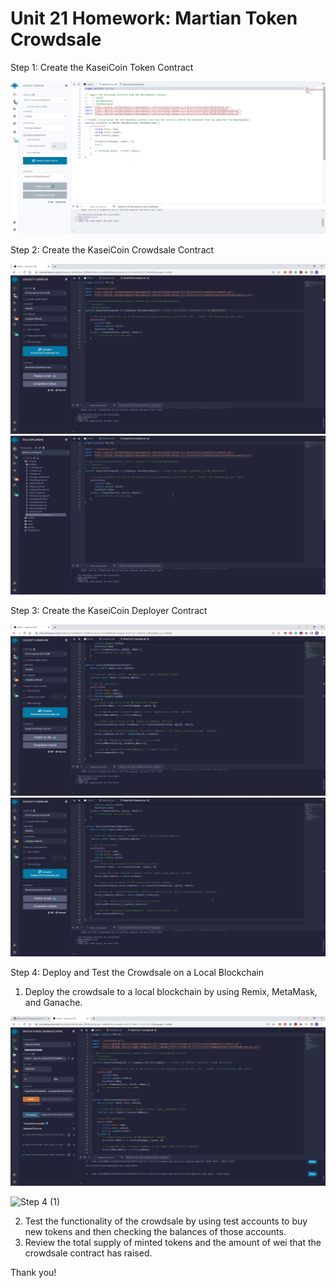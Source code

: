 # Unit 21 Homework: Martian Token Crowdsale

Step 1: Create the KaseiCoin Token Contract

![SS - Step 1](https://github.com/MoBerr/Token-Crowdsale/blob/master/Screen%20Shots/1.png)

Step 2: Create the KaseiCoin Crowdsale Contract

![SS- Step 2](https://github.com/Sadiakbar/Blockchain-Homework/blob/main/Unit%2021/Evaluation%20Evidence/SS%20-%20Step%202.jpg)
![Step 2](https://github.com/Sadiakbar/Blockchain-Homework/blob/main/Unit%2021/Evaluation%20Evidence/Step%202.gif)

Step 3: Create the KaseiCoin Deployer Contract

![SS - Step 3](https://github.com/Sadiakbar/Blockchain-Homework/blob/main/Unit%2021/Evaluation%20Evidence/SS%20-%20Step%203.jpg)
![Step 3](https://github.com/Sadiakbar/Blockchain-Homework/blob/main/Unit%2021/Evaluation%20Evidence/Step%203.gif)

Step 4: Deploy and Test the Crowdsale on a Local Blockchain

1. Deploy the crowdsale to a local blockchain by using Remix, MetaMask, and Ganache.

![SS - Step 4](https://github.com/Sadiakbar/Blockchain-Homework/blob/main/Unit%2021/Evaluation%20Evidence/SS%20-%20Step%204.jpg)

![Step 4 (1)](https://github.com/Sadiakbar/Blockchain-Homework/blob/main/Unit%2021/Evaluation%20Evidence/Step%204%20(1).gif)

2. Test the functionality of the crowdsale by using test accounts to buy new tokens and then checking the balances of those accounts.
3. Review the total supply of minted tokens and the amount of wei that the crowdsale contract has raised.



Thank you!
